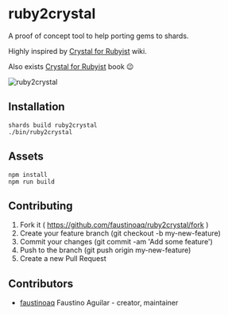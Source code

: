 # ruby2crystal

A proof of concept tool to help porting gems to shards.

Highly inspired by [Crystal for Rubyist](https://github.com/crystal-lang/crystal/wiki/Crystal-for-Rubyists) wiki.

Also exists [Crystal for Rubyist](http://www.crystalforrubyists.com/) book :wink:

![ruby2crystal](https://i.imgur.com/i00aqW5.png)

## Installation

```shellsession
shards build ruby2crystal
./bin/ruby2crystal
```

## Assets

```shellsession
npm install
npm run build
```

## Contributing

1. Fork it ( https://github.com/faustinoaq/ruby2crystal/fork )
2. Create your feature branch (git checkout -b my-new-feature)
3. Commit your changes (git commit -am 'Add some feature')
4. Push to the branch (git push origin my-new-feature)
5. Create a new Pull Request

## Contributors

- [faustinoaq](https://github.com/faustinoaq) Faustino Aguilar - creator, maintainer
